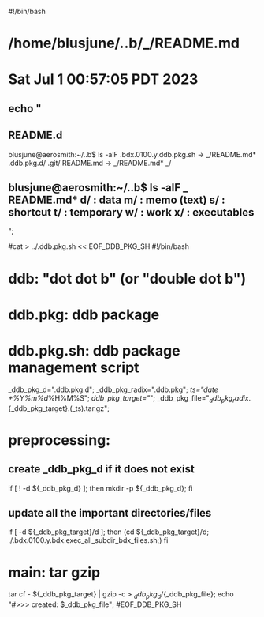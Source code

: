 #!/bin/bash
# /home/blusjune/..b/_/README.md
# Sat Jul  1 00:57:05 PDT 2023


echo "
--------------------------------------
README.d
--------------------------------------

blusjune@aerosmith:~/..b$ ls -alF
.bdx.0100.y.ddb.pkg.sh -> _/README.md*
.ddb.pkg.d/
.git/
README.md -> _/README.md*
_/


blusjune@aerosmith:~/..b$ ls -alF _
README.md*
d/	: data
m/	: memo (text)
s/	: shortcut
t/	: temporary
w/	: work
x/	: executables
--------------------------------------
";


#cat > ../.ddb.pkg.sh << EOF_DDB_PKG_SH
#!/bin/bash
# ddb: "dot dot b" (or "double dot b")
# ddb.pkg: ddb package
# ddb.pkg.sh: ddb package management script

_ddb_pkg_d=".ddb.pkg.d";
_ddb_pkg_radix=".ddb.pkg";
_ts="date +%Y%m%d_%H%M%S";
_ddb_pkg_target="_";
_ddb_pkg_file="${_ddb_pkg_radix}.${_ddb_pkg_target}.$($_ts).tar.gz";
#
# preprocessing:
## create _ddb_pkg_d if it does not exist
if [ ! -d ${_ddb_pkg_d} ]; then mkdir -p ${_ddb_pkg_d}; fi
## update all the important directories/files
if [ -d ${_ddb_pkg_target}/d ]; then
	(cd ${_ddb_pkg_target}/d; ./.bdx.0100.y.bdx.exec_all_subdir_bdx_files.sh;)
fi
#
# main: tar gzip
tar cf - ${_ddb_pkg_target} | gzip -c > ${_ddb_pkg_d}/${_ddb_pkg_file};
echo "#>>> created: $_ddb_pkg_file";
#EOF_DDB_PKG_SH


